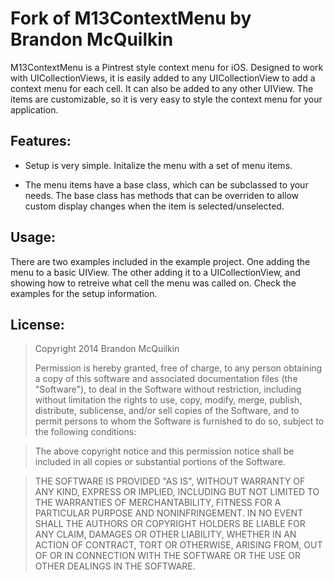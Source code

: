 
Fork of M13ContextMenu by Brandon McQuilkin
============

M13ContextMenu is a Pintrest style context menu for iOS. Designed to work with UICollectionViews, it is easily added to any UICollectionView to add a context menu for each cell. It can also be added to any other UIView. The items are  customizable, so it is very easy to style the context menu for your application.

Features:
----------

* Setup is very simple. Initalize the menu with a set of menu items.

* The menu items have a base class, which can be subclassed to your needs. The base class has methods that can be overriden to allow custom display changes when the item is selected/unselected.

Usage:
-------
There are two examples included in the example project. One adding the menu to a basic UIView. The other adding it to a UICollectionView, and showing how to retreive what cell the menu was called on. Check the examples for the setup information.


License:
---------
> Copyright 2014 Brandon McQuilkin 
>
>Permission is hereby granted, free of charge, to any person obtaining
a copy of this software and associated documentation files (the
"Software"), to deal in the Software without restriction, including
without limitation the rights to use, copy, modify, merge, publish,
distribute, sublicense, and/or sell copies of the Software, and to
permit persons to whom the Software is furnished to do so, subject to
the following conditions:

>The above copyright notice and this permission notice shall be
included in all copies or substantial portions of the Software.

>THE SOFTWARE IS PROVIDED "AS IS", WITHOUT WARRANTY OF ANY KIND,
EXPRESS OR IMPLIED, INCLUDING BUT NOT LIMITED TO THE WARRANTIES OF
MERCHANTABILITY, FITNESS FOR A PARTICULAR PURPOSE AND
NONINFRINGEMENT. IN NO EVENT SHALL THE AUTHORS OR COPYRIGHT HOLDERS BE
LIABLE FOR ANY CLAIM, DAMAGES OR OTHER LIABILITY, WHETHER IN AN ACTION
OF CONTRACT, TORT OR OTHERWISE, ARISING FROM, OUT OF OR IN CONNECTION
WITH THE SOFTWARE OR THE USE OR OTHER DEALINGS IN THE SOFTWARE.
